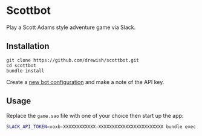 # Scottbot

Play a Scott Adams style adventure game via Slack.

## Installation

```
git clone https://github.com/drewish/scottbot.git
cd scottbot
bundle install
```

Create a [new bot configuration](https://my.slack.com/services/new/bot) and make a note of the API key.


## Usage

Replace the `game.sao` file with one of your choice then start up the app:

```bash
SLACK_API_TOKEN=xoxb-XXXXXXXXXXXX-XXXXXXXXXXXXXXXXXXXXXXXX bundle exec ruby ./scottbot.rb
```
